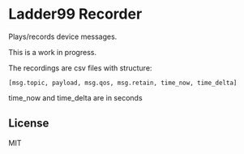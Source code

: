 # Ladder99 Recorder

Plays/records device messages.

This is a work in progress.

<!-- Eventually would like to handle different data types through plugins, eg mqtt, ... -->

The recordings are csv files with structure:

    [msg.topic, payload, msg.qos, msg.retain, time_now, time_delta]

time_now and time_delta are in seconds

## License

MIT
